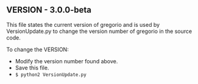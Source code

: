 ## VERSION - 3.0.0-beta
<!-- Be careful modifying the previous line.
     Do not make any changes before the major version number.
     Do not leave any whitespace at the end of the line. -->

This file states the current version of gregorio and is used by
VersionUpdate.py to change the version number of gregorio in the
source code.

To change the VERSION:

 * Modify the version number found above.
 * Save this file.
 * `$ python2 VersionUpdate.py`

